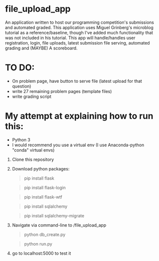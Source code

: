 file_upload_app
===============

An application written to host our programming competition's submissions and automated graded.
This application uses Miguel Grinberg's microblog tutorial as a reference/baseline, though I've added much functionality that was not included in his tutorial. This app will handle/handles user registration, login, file uploads, latest submission file serving, automated grading and (MAYBE) A scoreboard.

TO DO:
====
- On problem page, have button to serve file (latest upload for that question)
- write 27 remaining problem pages (template files)
- write grading script

My attempt at explaining how to run this:
=========================================

- Python 3
- I would recommend you use a virtual env (I use Anaconda-python "conda" virtual envs)

1) Clone this repository

2) Download python packages:

	> pip install flask
	
	> pip install flask-login
	
	> pip install flask-wtf
	
	> pip install sqlalchemy
	 
	> pip install sqlalchemy-migrate

3) Navigate via command-line to <your-file-path>/file_upload_app 

	> python db_create.py
	
	> python run.py

4) go to localhost:5000 to test it
